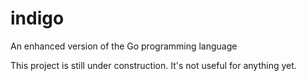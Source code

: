 # indigo
An enhanced version of the Go programming language

This project is still under construction. It's not useful for anything yet.
